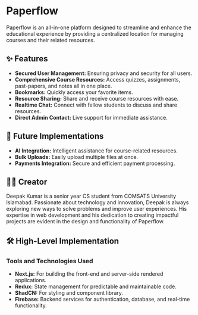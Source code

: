 # Paperflow

Paperflow is an all-in-one platform designed to streamline and enhance the educational experience by providing a centralized location for managing courses and their related resources.

## ✨ Features

- **Secured User Management:** Ensuring privacy and security for all users.
- **Comprehensive Course Resources:** Access quizzes, assignments, past-papers, and notes all in one place.
- **Bookmarks:** Quickly access your favorite items.
- **Resource Sharing:** Share and receive course resources with ease.
- **Realtime Chat:** Connect with fellow students to discuss and share resources.
- **Direct Admin Contact:** Live support for immediate assistance.

## 🚀 Future Implementations

- **AI Integration:** Intelligent assistance for course-related resources.
- **Bulk Uploads:** Easily upload multiple files at once.
- **Payments Integration:** Secure and efficient payment processing.

## 👨‍💻 Creator

Deepak Kumar is a senior year CS student from COMSATS University Islamabad. Passionate about technology and innovation, Deepak is always exploring new ways to solve problems and improve user experiences. His expertise in web development and his dedication to creating impactful projects are evident in the design and functionality of Paperflow.

## 🛠️ High-Level Implementation

### Tools and Technologies Used

- **Next.js:** For building the front-end and server-side rendered applications.
- **Redux:** State management for predictable and maintainable code.
- **ShadCN:** For styling and component library.
- **Firebase:** Backend services for authentication, database, and real-time functionality.

